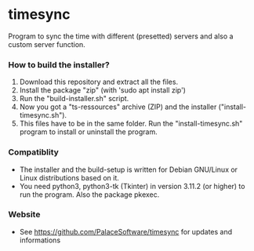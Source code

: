 # timesync
Program to sync the time with different (presetted) servers and also a custom server function.

### How to build the installer?
1. Download this repository and extract all the files.
2. Install the package "zip" (with 'sudo apt install zip')
3. Run the "build-installer.sh" script.
4. Now you got a "ts-ressources" archive (ZIP) and the installer ("install-timesync.sh").
5. This files have to be in the same folder. Run the "install-timesync.sh" program to install or uninstall the program.

### Compatiblity
* The installer and the build-setup is written for Debian GNU/Linux or Linux distributions based on it.
* You need python3, python3-tk (Tkinter) in version 3.11.2 (or higher) to run the program. Also the package pkexec.

### Website
* See https://github.com/PalaceSoftware/timesync for updates and informations
